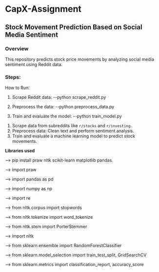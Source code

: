 # CapX-Assignment

## Stock Movement Prediction Based on Social Media Sentiment

### Overview
This repository predicts stock price movements by analyzing social media sentiment using Reddit data.

### Steps:

How to Run:

1) Scrape Reddit data:
--python scrape_reddit.py

2) Preprocess the data:
--python preprocess_data.py

3) Train and evaluate the model:
--python train_model.py

1. Scrape data from subreddits like `r/stocks` and `r/investing`.
2. Preprocess data: Clean text and perform sentiment analysis.
3. Train and evaluate a machine learning model to predict stock movements.

**Libraries used**

--> pip install praw nltk scikit-learn matplotlib pandas

--> import praw

--> import pandas as pd

--> import numpy as np

--> import re

--> from nltk.corpus import stopwords

--> from nltk.tokenize import word_tokenize

--> from nltk.stem import PorterStemmer

--> import nltk

--> from sklearn.ensemble import RandomForestClassifier

--> from sklearn.model_selection import train_test_split, GridSearchCV

--> from sklearn.metrics import classification_report, accuracy_score


